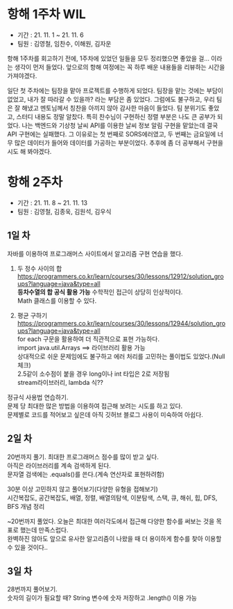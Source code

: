 # 항해 1주차 WIL
- 기간 : 21. 11. 1 ~ 21. 11. 6
- 팀원 : 김영철, 임찬수, 이해원, 김자운

항해 1주차를 회고하기 전에, 1주차에 있었던 일들을 모두 정리했으면 좋았을 걸... 이라는 생각이 먼저 들었다.
앞으로의 항해 여정에는 꼭 하루 배운 내용들을 리뷰하는 시간을 가져야겠다.

일단 첫 주차에는 팀장을 맡아 프로젝트를 수행하게 되었다.
팀장을 맡는 것에는 부담이 없었고, 내가 잘 따라갈 수 있을까? 라는 부담은 좀 있었다.
그럼에도 불구하고, 우리 팀은 잘 해냈고 멘토님께서 칭찬을 아끼지 않아 감사한 마음이 들었다.
팀 분위기도 좋았고, 스터디 내용도 정말 알찼다.
특히 찬수님이 구현하신 정렬 부분은 나도 큰 공부가 되었다.
나는 백엔드와 기상청 날씨 API를 이용한 날씨 정보 알림 구현을 맡았는데 결국 API 구현에는 실패했다.
그 이유로는 첫 번째로 SORS에러였고, 두 번째는 금요일에 너무 많은 데이터가 들어와 데이터를 가공하는 부분이었다.
추후에 좀 더 공부해서 구현을 시도 해 봐야겠다.



# 항해 2주차
- 기간 : 21. 11. 8 ~ 21. 11. 13
- 팀원 : 김영철, 김종욱, 김원석, 김우식 

## 1일 차  
자바를 이용하여 프로그래머스 사이트에서 알고리즘 구현 연습을 했다.  
1. 두 정수 사이의 합  
https://programmers.co.kr/learn/courses/30/lessons/12912/solution_groups?language=java&type=all  
**등차수열의 합 공식 활용 가능** 수학적인 접근이 상당히 인상적이다.  
Math 클래스를 이용할 수 있다.  

2. 평균 구하기
https://programmers.co.kr/learn/courses/30/lessons/12944/solution_groups?language=java&type=all  
for each 구문을 활용하여 더 직관적으로 표현 가능하다.    
import java.util.Arrays ==> 라이브러리 활용 가능  
상대적으로 쉬운 문제임에도 불구하고 에러 처리를 고민하는 풀이법도 있었다.(Null 체크)  
2.5같이 소수점이 붙을 경우 long이나 int 타입은 2로 저장됨   
stream라이브러리, lambda 식??

정규식 사용법 연습하기.  
문제 당 최대한 많은 방법을 이용하여 접근해 보려는 시도를 하고 있다.  
문제별로 코드를 적어보고 싶은데 아직 깃허브 블로그 사용이 미숙하여 아쉽다.  

## 2일 차  
20번까지 풀기.
최대한 프로그래머스 점수를 많이 받고 싶다.  
아직은 라이브러리를 계속 검색하게 된다.  
문자열 검색에는 .equals()를 쓴다.(계속 연산자로 표현하려함)  

30분 이상 고민하지 않고 풀어보기(다양한 유형을 접해보기)   
시간복잡도, 공간복잡도, 배열, 정렬, 배열의탐색, 이분탐색, 스택, 큐, 해쉬, 힙, DFS, BFS 개념 정리

~20번까지 풀었다. 오늘은 최대한 여러각도에서 접근해 다양한 함수를 써보는 것을 목표로 했는데 만족스럽다.  
완벽하진 않아도 앞으로 유사한 알고리즘이 나왔을 때 더 용이하게 함수를 찾아 이용할 수 있을 것이다..  

## 3일 차
28번까지 풀어보기.  
숫자의 길이가 필요할 때? String 변수에 숫자 저장하고 .length() 이용 가능   
